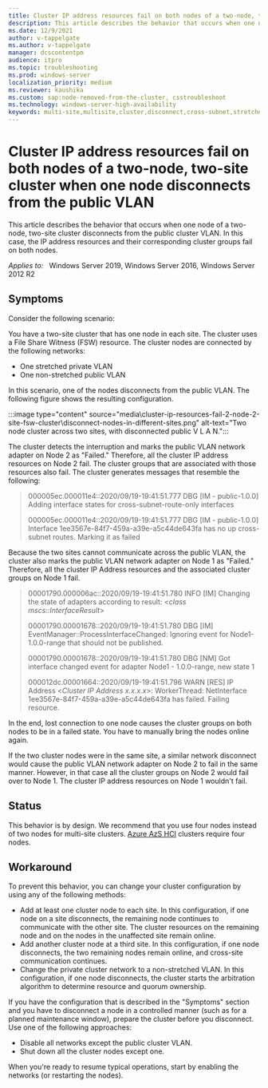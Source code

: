 ```yaml
---
title: Cluster IP address resources fail on both nodes of a two-node, two-site cluster when one node disconnects from the public VLAN
description: This article describes the behavior that occurs when one node of a two-node, two-site cluster disconnects from the public cluster VLAN. In this case, the IP address resources and their corresponding cluster groups fail on both nodes.
ms.date: 12/9/2021
author: v-tappelgate
ms.author: v-tappelgate
manager: dcscontentpm
audience: itpro
ms.topic: troubleshooting
ms.prod: windows-server
localization_priority: medium
ms.reviewer: kaushika
ms.custom: sap:node-removed-from-the-cluster, csstroubleshoot
ms.technology: windows-server-high-availability
keywords: multi-site,multisite,cluster,disconnect,cross-subnet,stretched,vlan
---
```

# Cluster IP address resources fail on both nodes of a two-node, two-site cluster when one node disconnects from the public VLAN

This article describes the behavior that occurs when one node of a two-node, two-site cluster disconnects from the public cluster VLAN. In this case, the IP address resources and their corresponding cluster groups fail on both nodes.

_Applies to:_ &nbsp; Windows Server 2019, Windows Server 2016, Windows Server 2012 R2

## Symptoms

Consider the following scenario:

You have a two-site cluster that has one node in each site. The cluster uses a File Share Witness (FSW) resource. The cluster nodes are connected by the following networks:

- One stretched private VLAN
- One non-stretched public VLAN

In this scenario, one of the nodes disconnects from the public VLAN. The following figure shows the resulting configuration.

 :::image type="content" source="media\cluster-ip-resources-fail-2-node-2-site-fsw-cluster\disconnect-nodes-in-different-sites.png" alt-text="Two node cluster across two sites, with disconnected public V L A N.":::

The cluster detects the interruption and marks the public VLAN network adapter on Node 2 as "Failed." Therefore, all the cluster IP address resources on Node 2 fail. The cluster groups that are associated with those resources also fail. The cluster generates messages that resemble the following:

> 000005ec.000011e4::2020/09/19-19:41:51.777 DBG   [IM - public-1.0.0] Adding interface states for cross-subnet-route-only interfaces
>  
> 000005ec.000011e4::2020/09/19-19:41:51.777 DBG   [IM - public-1.0.0] Interface 1ee3567e-84f7-459a-a39e-a5c44de643fa has no up cross-subnet routes. Marking it as failed

Because the two sites cannot communicate across the public VLAN, the cluster also marks the public VLAN network adapter on Node 1 as "Failed." Therefore, all the cluster IP Address resources and the associated cluster groups on Node 1 fail.

> 00001790.000006ac::2020/09/19-19:41:51.780 INFO  [IM] Changing the state of adapters according to result: \<*class mscs::InterfaceResult*>
>  
> 00001790.00001678::2020/09/19-19:41:51.780 DBG   [IM] EventManager::ProcessInterfaceChanged: Ignoring event for Node1- 1.0.0-range that should not be published.
>  
> 00001790.00001678::2020/09/19-19:41:51.780 DBG   [NM] Got interface changed event for adapter Node1 - 1.0.0-range, new state 1
>  
> 000012dc.00001664::2020/09/19-19:41:51.796 WARN  [RES] IP Address \<*Cluster IP Address x.x.x.x*>: WorkerThread: NetInterface 1ee3567e-84f7-459a-a39e-a5c44de643fa has failed. Failing resource.

In the end, lost connection to one node causes the cluster groups on both nodes to be in a failed state. You have to manually bring the nodes online again.

If the two cluster nodes were in the same site, a similar network disconnect would cause the public VLAN network adapter on Node 2 to fail in the same manner. However, in that case all the cluster groups on Node 2 would fail over to Node 1. The cluster IP address resources on Node 1 wouldn't fail.

## Status

This behavior is by design. We recommend that you use four nodes instead of two nodes for multi-site clusters. [Azure AzS HCI](/azure-stack/hci/overview) clusters require four nodes.

## Workaround

To prevent this behavior, you can change your cluster configuration by using any of the following methods:

- Add at least one cluster node to each site. In this configuration, if one node on a site disconnects, the remaining node continues to communicate with the other site. The cluster resources on the remaining node and on the nodes in the unaffected site remain online.
- Add another cluster node at a third site. In this configuration, if one node disconnects, the two remaining nodes remain online, and cross-site communication continues.
- Change the private cluster network to a non-stretched VLAN. In this configuration, if one node disconnects, the cluster starts the arbitration algorithm to determine resource and quorum ownership.

If you have the configuration that is described in the "Symptoms" section and you have to disconnect a node in a controlled manner (such as for a planned maintenance window), prepare the cluster before you disconnect. Use one of the following approaches:

- Disable all networks except the public cluster VLAN.
- Shut down all the cluster nodes except one.

When you're ready to resume typical operations, start by enabling the networks (or restarting the nodes).
